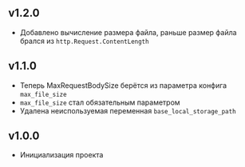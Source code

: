 ## v1.2.0
* Добавлено вычисление размера файла, раньше размер файла брался из `http.Request.ContentLength`
## v1.1.0
* Теперь MaxRequestBodySize берётся из параметра конфига `max_file_size`
* `max_file_size` стал обязательным параметром
* Удалена неиспользуемая переменная `base_local_storage_path`
## v1.0.0
* Инициализация проекта